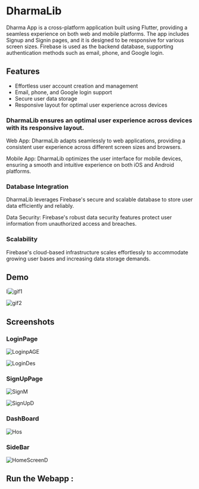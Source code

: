 
# DharmaLib

Dharma App is a cross-platform application built using Flutter, providing a seamless experience on both web and mobile platforms. The app includes Signup and Signin pages, and it is designed to be responsive for various screen sizes. Firebase is used as the backend database, supporting authentication methods such as email, phone, and Google login.


## Features

- Effortless user account creation and management
- Email, phone, and Google login support
- Secure user data storage
- Responsive layout for optimal user experience across devices

### DharmaLib ensures an optimal user experience across devices with its responsive layout.

Web App: DharmaLib adapts seamlessly to web applications, providing a consistent user experience across different screen sizes and browsers.

Mobile App: DharmaLib optimizes the user interface for mobile devices, ensuring a smooth and intuitive experience on both iOS and Android platforms.

### Database Integration
DharmaLib leverages Firebase's secure and scalable database to store user data efficiently and reliably.

Data Security: Firebase's robust data security features protect user information from unauthorized access and breaches.

### Scalability
 Firebase's cloud-based infrastructure scales effortlessly to accommodate growing user bases and increasing data storage demands.
## Demo

I![gif1](https://github.com/Rohit-Bhetal/DharmaLib/assets/96344296/3cf809d9-0261-4f90-8110-67e5a60b5c7a)

![gif2](https://github.com/Rohit-Bhetal/DharmaLib/assets/96344296/328de861-51e1-4d2a-a294-03f73cd462d3)


## Screenshots

### LoginPage
![LoginpAGE](https://github.com/Rohit-Bhetal/DharmaLib/assets/96344296/2636870f-7011-43f0-90f9-a215e5fb0e44)

![LoginDes](https://github.com/Rohit-Bhetal/DharmaLib/assets/96344296/239083b7-e116-4c09-83b9-db358830f75d)


### SignUpPage
![SignM](https://github.com/Rohit-Bhetal/DharmaLib/assets/96344296/0f80c5f5-8a94-4d58-83df-74a9ac2c5380)

![SignUpD](https://github.com/Rohit-Bhetal/DharmaLib/assets/96344296/7a60fb29-bbbd-43e7-b9ad-b3bf599c0b12)


### DashBoard

![Hos](https://github.com/Rohit-Bhetal/DharmaLib/assets/96344296/c328b2d5-37a5-4b99-9ec6-8c37c5a37699)


### SideBar
![HomeScreenD](https://github.com/Rohit-Bhetal/DharmaLib/assets/96344296/a1dee1ce-0f34-4989-8b9d-496a4625dc7c)


## Run the Webapp :
